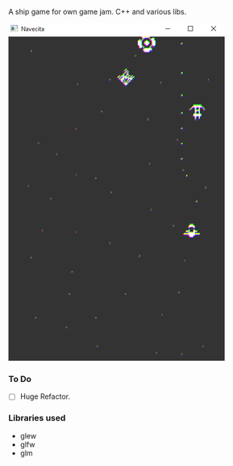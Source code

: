 A ship game for own game jam. C++ and various libs.

![](readmefiles/navecita.gif)

### To Do
- [ ] Huge Refactor.

### Libraries used
- glew
- glfw
- glm
